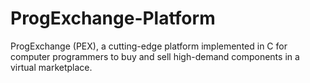 # ProgExchange-Platform
ProgExchange (PEX), a cutting-edge platform implemented in C for computer programmers to buy and sell high-demand components in a virtual marketplace.
